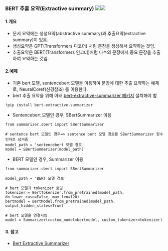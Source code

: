 ### BERT 추출 요약(Extractive summary) <img src="https://img.shields.io/badge/Pytorch-EE4C2C?style=flat-square&logo=Pytorch&logoColor=white"/><img src="https://img.shields.io/badge/Python-3766AB?style=flat-square&logo=Python&logoColor=white"/></a>

#### 1.개요
- 문서 요약에는 생성요약(abstractive summary)과 추출요약(extractive summary)이 있음.
- 생성요약은 GPT(Transformers 디코더) 처럼 문장을 생성해서 요약하는 것임.
- 추출요약은 BERT(Transformers 인코더)처럼 다수의 문장에서 중요 문장을 추출하여 요약하는 것임.

#### 2.예제
- 기존 bert 모델, sentencebert 모델을 이용하여 문장에 대한 추출 요약하는 예제로,  NeuralCoref(신경참조) 를 이용한다.
- bert 추출 요약을 위해 아래 [bert-extractive-summarizer 패키지](https://github.com/dmmiller612/bert-extractive-summarizer) 설치해야 함
```
!pip install bert-extractive-summarizer
```
- Sentencebert 모델인 경우, SBertSummarizer 이용
```
from summarizer.sbert import SBertSummarizer

# sentence bert 모델인 경우=> sentence bert 모델 경로를 SBertSummarizer 함수 인자로 넘겨줌
model_path = 'sentencebert 모델 경로'
model = SBertSummarizer(model_path)
```
- BERT 모델인 경우, Summarizer 이용
```
from summarizer.sbert import SBertSummarizer

model_path = 'BERT 모델 경로'

# bert 모델과 tokenizer 로딩
tokenizer = BertTokenizer.from_pretrained(model_path, do_lower_case=False, max_len=128)
bertmodel = BertModel.from_pretrained(model_path, output_hidden_states=True)

# bert 모델을 연결시킴
model = Summarizer(custom_model=bertmodel, custom_tokenizer=tokenizer)
```

#### 3. 참고
- [Bert Extractive Summarizer](https://github.com/dmmiller612/bert-extractive-summarizer)
